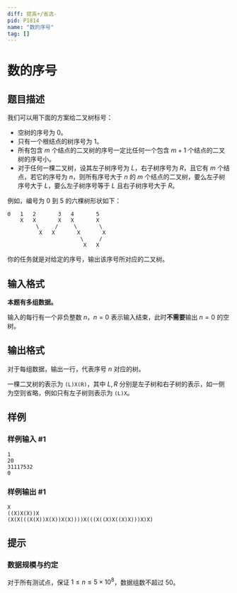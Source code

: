 ```yaml
---
diff: 提高+/省选-
pid: P1814
name: "数的序号"
tag: []
---
```

# 数的序号
## 题目描述

我们可以用下面的方案给二叉树标号：

- 空树的序号为 $0$。
- 只有一个根结点的树序号为 $1$。
- 所有包含 $m$ 个结点的二叉树的序号一定比任何一个包含 $m+1$ 个结点的二叉树的序号小。
- 对于任何一棵二叉树，设其左子树序号为 $L$，右子树序号为 $R$，且它有 $m$ 个结点，若它的序号为 $n$，则所有序号大于 $n$ 的 $m$ 个结点的二叉树，要么左子树序号大于 $L$，要么左子树序号等于 $L$ 且右子树序号大于 $R$。

例如，编号为 $0$ 到 $5$ 的六棵树形状如下：

```plain
0   1   2       3   4       5 
    X   X       X   X       X
         \     /     \       \
          X   X       X       X
                       \     /
                        X   X
```

你的任务就是对给定的序号，输出该序号所对应的二叉树。

## 输入格式

**本题有多组数据。**

输入的每行有一个非负整数 $n$，$n=0$ 表示输入结束，此时**不需要**输出 $n=0$ 的空树。
## 输出格式

对于每组数据，输出一行，代表序号 $n$ 对应的树。

一棵二叉树的表示为 `(L)X(R)`，其中 $L,R$ 分别是左子树和右子树的表示，如一侧为空则省略，例如只有左子树则表示为 `(L)X`。
## 样例

### 样例输入 #1
```
1   
20 
31117532   
0 
```
### 样例输出 #1
```
X
((X)X(X))X
(X(X(((X(X))X(X))X(X))))X(((X((X)X((X)X)))X)X)
```
## 提示

### 数据规模与约定

对于所有测试点，保证 $1\le n\le 5\times10^8$，数据组数不超过 $50$。
